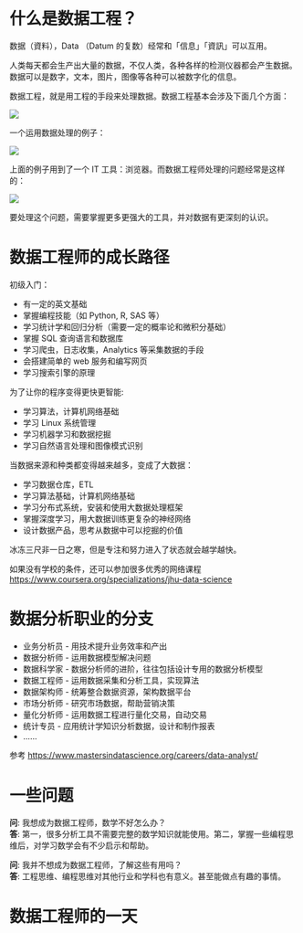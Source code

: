 # 什么是数据工程？

数据（資料），Data （Datum 的复数）经常和「信息」「資訊」可以互用。

人类每天都会生产出大量的数据，不仅人类，各种各样的检测仪器都会产生数据。数据可以是数字，文本，图片，图像等各种可以被数字化的信息。

数据工程，就是用工程的手段来处理数据。数据工程基本会涉及下面几个方面：

![](http://ocuwjo7n4.bkt.clouddn.com/2018-10-19-1-intro.001.png)

一个运用数据处理的例子：

![](http://ocuwjo7n4.bkt.clouddn.com/2018-10-19-1-intro.002.png)

上面的例子用到了一个 IT 工具：浏览器。而数据工程师处理的问题经常是这样的：

![](http://ocuwjo7n4.bkt.clouddn.com/2018-10-19-1-intro.003.png)

要处理这个问题，需要掌握更多更强大的工具，并对数据有更深刻的认识。

# 数据工程师的成长路径

初级入门：

- 有一定的英文基础
- 掌握编程技能（如 Python, R, SAS 等）
- 学习统计学和回归分析（需要一定的概率论和微积分基础）
- 掌握 SQL 查询语言和数据库
- 学习爬虫，日志收集，Analytics 等采集数据的手段
- 会搭建简单的 web 服务和编写网页
- 学习搜索引擎的原理

为了让你的程序变得更快更智能:

- 学习算法，计算机网络基础
- 学习 Linux 系统管理
- 学习机器学习和数据挖掘
- 学习自然语言处理和图像模式识别

当数据来源和种类都变得越来越多，变成了大数据：

- 学习数据仓库，ETL
- 学习算法基础，计算机网络基础
- 学习分布式系统，安装和使用大数据处理框架
- 掌握深度学习，用大数据训练更复杂的神经网络
- 设计数据产品，思考从数据中可以挖掘的价值

冰冻三尺非一日之寒，但是专注和努力进入了状态就会越学越快。

如果没有学校的条件，还可以参加很多优秀的网络课程 https://www.coursera.org/specializations/jhu-data-science

# 数据分析职业的分支

- 业务分析员 - 用技术提升业务效率和产出
- 数据分析师 - 运用数据模型解决问题
- 数据科学家 - 数据分析师的进阶，往往包括设计专用的数据分析模型
- 数据工程师 - 运用数据采集和分析工具，实现算法
- 数据架构师 - 统筹整合数据资源，架构数据平台
- 市场分析师 - 研究市场数据，帮助营销决策
- 量化分析师 - 运用数据工程进行量化交易，自动交易
- 统计专员 - 应用统计学知识分析数据，设计和制作报表
- ……

参考 https://www.mastersindatascience.org/careers/data-analyst/

# 一些问题

**问**: 我想成为数据工程师，数学不好怎么办？  
**答**: 第一，很多分析工具不需要完整的数学知识就能使用。第二，掌握一些编程思维后，对学习数学会有不少启示和帮助。

**问**: 我并不想成为数据工程师，了解这些有用吗？  
**答**: 工程思维、编程思维对其他行业和学科也有意义。甚至能做点有趣的事情。

# 数据工程师的一天

